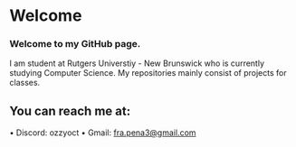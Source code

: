 # Welcome
### Welcome to my GitHub page.

I am student at Rutgers Universtiy - New Brunswick who is currently studying Computer Science.
My repositories mainly consist of projects for classes.

## You can reach me at:
• Discord: ozzyoct
• Gmail: fra.pena3@gmail.com




<!--
**fpen3/fpen3** is a ✨ _special_ ✨ repository because its `README.md` (this file) appears on your GitHub profile.

Here are some ideas to get you started:

- 🔭 I’m currently working on ...
- 🌱 I’m currently learning ...
- 👯 I’m looking to collaborate on ...
- 🤔 I’m looking for help with ...
- 💬 Ask me about ...
- 📫 How to reach me: ...
- 😄 Pronouns: ...
- ⚡ Fun fact: ...
-->

